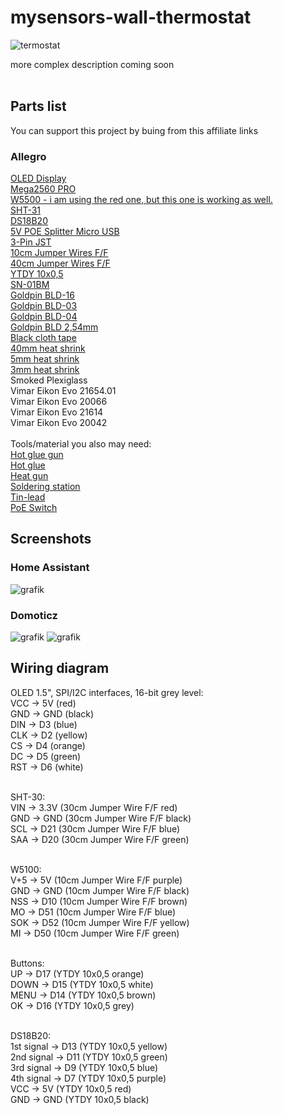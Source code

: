 # mysensors-wall-thermostat
![termostat](https://github.com/damsma/mysensors-wall-thermostat/assets/45398732/1fbd411e-03d9-40ac-9807-f5e8a61b431c)


more complex description coming soon<br><br>

<h2>Parts list</h2>
You can support this project by buing from this affiliate links

<h3>Allegro</h3>
<a href="https://allegro.pl/oferta/oled-1-5-spi-i2c-16-bit-grey-level-3-3v-5v-7218185066?utm_medium=afiliacja&utm_source=ctr_2&utm_campaign=e6e5f411-eb7c-4e27-a007-f9e87bdd0fe4#">OLED Display</a><br>
<a href="https://allegro.pl/oferta/398-modul-mega2560-pro-ch340g-atmega2560-avr-zgodny-z-arduino-ide-14535527629?utm_medium=afiliacja&utm_source=ctr_2&utm_campaign=e6e5f411-eb7c-4e27-a007-f9e87bdd0fe4#">Mega2560 PRO</a><br>
<a href="https://allegro.pl/oferta/modul-ethernet-w5500-arduino-stm32-9215973758?utm_medium=afiliacja&utm_source=ctr_2&utm_campaign=e6e5f411-eb7c-4e27-a007-f9e87bdd0fe4#">W5500 - i am using the red one, but this one is working as well.</a><br>
<a href="https://allegro.pl/oferta/sht31-czujnik-temperatury-wilgotnosci-13274372477?utm_medium=afiliacja&utm_source=ctr_2&utm_campaign=e6e5f411-eb7c-4e27-a007-f9e87bdd0fe4#">SHT-31</a><br>
<a href="https://allegro.pl/oferta/czujnik-temperatury-ds18b20-5m-wodoodpor-termometr-13757503668?utm_medium=afiliacja&utm_source=ctr_2&utm_campaign=e6e5f411-eb7c-4e27-a007-f9e87bdd0fe4#">DS18B20</a><br>
<a href="https://allegro.pl/oferta/microconnect-poe-splitter-5v-2-4a-13482549617?utm_medium=afiliacja&utm_source=ctr_2&utm_campaign=e6e5f411-eb7c-4e27-a007-f9e87bdd0fe4#">5V POE Splitter Micro USB</a><br>
<a href="https://allegro.pl/oferta/zlacze-jst-sm-3-pin-2-54mm-konektor-kostka-zlaczka-12712195780?utm_medium=afiliacja&utm_source=ctr_2&utm_campaign=e6e5f411-eb7c-4e27-a007-f9e87bdd0fe4#">3-Pin JST</a><br>
<a href="https://allegro.pl/oferta/40x10cm-przewody-zworki-arduino-zensko-zenskie-10680377620?utm_medium=afiliacja&utm_source=ctr_2&utm_campaign=e6e5f411-eb7c-4e27-a007-f9e87bdd0fe4#">10cm Jumper Wires F/F</a><br>
<a href="https://allegro.pl/oferta/przewody-zensko-zenskie-40szt-30cm-kable-arduino-8428118016?utm_medium=afiliacja&utm_source=ctr_2&utm_campaign=e6e5f411-eb7c-4e27-a007-f9e87bdd0fe4#">40cm Jumper Wires F/F</a><br>
<a href="https://allegro.pl/oferta/przewod-kabel-instalacyjny-ytdy-10x0-5mm-1m-14102511141?utm_medium=afiliacja&utm_source=ctr_2&utm_campaign=e6e5f411-eb7c-4e27-a007-f9e87bdd0fe4#">YTDY 10x0,5</a><br>
<a href="https://allegro.pl/oferta/zaciskarka-praska-konektorow-samochodowych-molex-jst-amp-sn-01bm-0-08-0-5-14824220619?utm_medium=afiliacja&utm_source=ctr_2&utm_campaign=e6e5f411-eb7c-4e27-a007-f9e87bdd0fe4#">SN-01BM</a><br>
<a href="https://allegro.pl/oferta/gniazdo-na-goldpin-styki-bld-16-2-szt-2060-2-11597131052?utm_medium=afiliacja&utm_source=ctr_2&utm_campaign=e6e5f411-eb7c-4e27-a007-f9e87bdd0fe4#">Goldpin BLD-16</a><br>
<a href="https://allegro.pl/oferta/gniazdo-na-goldpin-styki-bld-03-5-szt-0102-5-11597097506?utm_medium=afiliacja&utm_source=ctr_2&utm_campaign=e6e5f411-eb7c-4e27-a007-f9e87bdd0fe4#">Goldpin BLD-03</a><br>
<a href="https://allegro.pl/oferta/gniazdo-na-goldpin-styki-bld-04-5-szt-0103-5-11597106806?utm_medium=afiliacja&utm_source=ctr_2&utm_campaign=e6e5f411-eb7c-4e27-a007-f9e87bdd0fe4#">Goldpin BLD-04</a><br>
<a href="https://allegro.pl/oferta/piny-do-gniazd-bls-bld-2-54mm-25-szt-0113-25-11525185176?utm_medium=afiliacja&utm_source=ctr_2&utm_campaign=e6e5f411-eb7c-4e27-a007-f9e87bdd0fe4#">Goldpin BLD 2,54mm</a><br>
<a href="https://allegro.pl/oferta/tasma-izolacyjna-tesa-mocna-odporna-parciana-materialowa-czarna-15m-10559057375?utm_medium=afiliacja&utm_source=ctr_2&utm_campaign=e6e5f411-eb7c-4e27-a007-f9e87bdd0fe4#">Black cloth tape</a><br>
<a href="https://allegro.pl/oferta/rura-termokurczliwa-z-klejem-rpk-40-12-1m-czarny-12563045474?utm_medium=afiliacja&utm_source=ctr_2&utm_campaign=e6e5f411-eb7c-4e27-a007-f9e87bdd0fe4#">40mm heat shrink</a><br>
<a href="https://allegro.pl/oferta/rurka-termokurczliwa-czarna-fi-5mm-1-metr-14067184453?utm_medium=afiliacja&utm_source=ctr_2&utm_campaign=e6e5f411-eb7c-4e27-a007-f9e87bdd0fe4#">5mm heat shrink</a><br>
<a href="https://allegro.pl/oferta/rurka-rurki-koszulki-termokurczliwe-3mm-czarne-1m-14176099509?utm_medium=afiliacja&utm_source=ctr_2&utm_campaign=e6e5f411-eb7c-4e27-a007-f9e87bdd0fe4#">3mm heat shrink</a><br>
Smoked Plexiglass<br>
Vimar Eikon Evo 21654.01<br>
Vimar Eikon Evo 20066<br>
Vimar Eikon Evo 21614<br>
Vimar Eikon Evo 20042<br>
<br>
Tools/material you also may need:<br>
<a href="https://allegro.pl/oferta/pistolet-klejarka-do-kleju-78w-na-cieplo-klej-13141685226?utm_medium=afiliacja&utm_source=ctr_2&utm_campaign=e6e5f411-eb7c-4e27-a007-f9e87bdd0fe4#">Hot glue gun</a><br>
<a href="https://allegro.pl/oferta/klej-do-pistoletu-na-cieplo-10st-7mm-przezroczysty-14648241742?utm_medium=afiliacja&utm_source=ctr_2&utm_campaign=e6e5f411-eb7c-4e27-a007-f9e87bdd0fe4#">Hot glue</a><br>
<a href="https://allegro.pl/oferta/opalarka-elektryczna-1750w-600-c-230v-2-stopniowa-black-decker-kx1650-14555491171?utm_medium=afiliacja&utm_source=ctr_2&utm_campaign=e6e5f411-eb7c-4e27-a007-f9e87bdd0fe4#">Heat gun</a><br>
<a href="https://allegro.pl/oferta/stacja-lutownicza-wep-937d-60w-200-c-480-c-10174385348?utm_medium=afiliacja&utm_source=ctr_2&utm_campaign=e6e5f411-eb7c-4e27-a007-f9e87bdd0fe4#">Soldering station</a><br>
<a href="https://allegro.pl/oferta/cyna-lutowie-sn60pb40-z-topnikiem-16g-1-mm-cynel-14251521813?utm_medium=afiliacja&utm_source=ctr_2&utm_campaign=e6e5f411-eb7c-4e27-a007-f9e87bdd0fe4#">Tin-lead</a><br>
<a href="https://allegro.pl/oferta/switch-poe-8x-poe-2x-uplink-10-100mbps-120w-poe-do-kamer-poe-14764379171?utm_medium=afiliacja&utm_source=ctr_2&utm_campaign=e6e5f411-eb7c-4e27-a007-f9e87bdd0fe4#">PoE Switch</a><br>

<h2>Screenshots</h2>
<h3>Home Assistant</h3>

![grafik](https://user-images.githubusercontent.com/45398732/204623008-7a077056-5cc6-44b4-a956-9ec1a31a5fc1.png)

<h3>Domoticz</h3>

![grafik](https://user-images.githubusercontent.com/45398732/204621900-5fa87f26-3f23-46d6-b87d-4fd7a6a75c5f.png)
![grafik](https://user-images.githubusercontent.com/45398732/204622015-3d09dd9c-9d6c-4e16-b8c0-beaf6bfd64e9.png)



<h2>Wiring diagram</h2>

OLED 1.5", SPI/I2C interfaces, 16-bit grey level:<br>
VCC		->	5V (red)<br>
GND		->  GND (black)<br>
DIN		->	D3 (blue)<br>
CLK     ->	D2 (yellow)<br>
CS      ->	D4 (orange)<br>
DC      ->	D5 (green)<br>
RST     ->	D6 (white)<br><br>

SHT-30:<br>
VIN     ->	3.3V (30cm Jumper Wire F/F red)<br>
GND     ->	GND (30cm Jumper Wire F/F black)<br>
SCL     ->	D21 (30cm Jumper Wire F/F blue)<br>
SAA     ->	D20 (30cm Jumper Wire F/F green)<br><br>

W5100:<br>
V+5     ->	5V (10cm Jumper Wire F/F purple)<br>
GND     ->	GND (10cm Jumper Wire F/F black)<br>
NSS     ->	D10 (10cm Jumper Wire F/F brown)<br>
MO      ->	D51 (10cm Jumper Wire F/F blue)<br>
SOK     ->	D52 (10cm Jumper Wire F/F yellow)<br>
MI      ->	D50 (10cm Jumper Wire F/F green)<br><br>

Buttons:<br>
UP		->	D17 (YTDY 10x0,5 orange)<br>
DOWN	->	D15 (YTDY 10x0,5 white)<br>
MENU	->	D14 (YTDY 10x0,5 brown)<br>
OK		->	D16 (YTDY 10x0,5 grey)<br><br>

DS18B20:<br>
1st signal  ->	D13 (YTDY 10x0,5 yellow)<br>
2nd	signal  ->	D11 (YTDY 10x0,5 green)<br>
3rd signal  ->	D9 (YTDY 10x0,5 blue)<br>
4th signal  ->	D7 (YTDY 10x0,5 purple)<br>
VCC		      ->	5V (YTDY 10x0,5 red)<br>
GND		      ->  GND (YTDY 10x0,5 black)<br>

